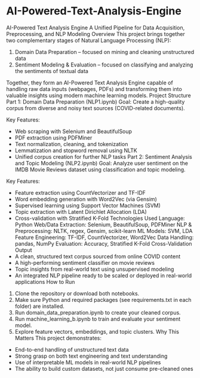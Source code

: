 # AI-Powered-Text-Analysis-Engine
AI-Powered Text Analysis Engine
A Unified Pipeline for Data Acquisition, Preprocessing, and NLP Modeling
Overview
This project brings together two complementary stages of Natural Language Processing (NLP):
1. Domain Data Preparation – focused on mining and cleaning unstructured data
2. Sentiment Modeling & Evaluation – focused on classifying and analyzing the sentiments of textual data

Together, they form an AI-Powered Text Analysis Engine capable of handling raw data inputs (webpages, PDFs) and transforming them into valuable insights using modern machine learning models.
Project Structure
Part 1: Domain Data Preparation (NLP1.ipynb)
Goal: Create a high-quality corpus from diverse and noisy text sources (COVID-related documents).

Key Features:
- Web scraping with Selenium and BeautifulSoup
- PDF extraction using PDFMiner
- Text normalization, cleaning, and tokenization
- Lemmatization and stopword removal using NLTK
- Unified corpus creation for further NLP tasks
Part 2: Sentiment Analysis and Topic Modeling (NLP2.ipynb)
Goal: Analyze user sentiment on the IMDB Movie Reviews dataset using classification and topic modeling.

Key Features:
- Feature extraction using CountVectorizer and TF-IDF
- Word embedding generation with Word2Vec (via Gensim)
- Supervised learning using Support Vector Machines (SVM)
- Topic extraction with Latent Dirichlet Allocation (LDA)
- Cross-validation with Stratified K-Fold
Technologies Used
Language: Python
Web/Data Extraction: Selenium, BeautifulSoup, PDFMiner
NLP & Preprocessing: NLTK, regex, Gensim, scikit-learn
ML Models: SVM, LDA
Feature Engineering: TF-IDF, CountVectorizer, Word2Vec
Data Handling: pandas, NumPy
Evaluation: Accuracy, Stratified K-Fold Cross-Validation
Output
- A clean, structured text corpus sourced from online COVID content
- A high-performing sentiment classifier on movie reviews
- Topic insights from real-world text using unsupervised modeling
- An integrated NLP pipeline ready to be scaled or deployed in real-world applications
How to Run
1. Clone the repository or download both notebooks.
2. Make sure Python and required packages (see requirements.txt in each folder) are installed.
3. Run domain_data_preparation.ipynb to create your cleaned corpus.
4. Run machine_learning_b.ipynb to train and evaluate your sentiment model.
5. Explore feature vectors, embeddings, and topic clusters.
Why This Matters
This project demonstrates:
- End-to-end handling of unstructured text data
- Strong grasp on both text engineering and text understanding
- Use of interpretable ML models in real-world NLP pipelines
- The ability to build custom datasets, not just consume pre-cleaned ones

